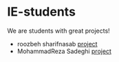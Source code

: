 # IE-students

We are students with great projects!

- roozbeh sharifnasab [project](https://github.com/rsharifnasab/os_project)
- MohammadReza Sadeghi [project](https://github.com/MRSadeghi78/Quoridor)
